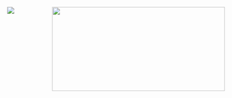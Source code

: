 <p >
  <img align="left" src="https://github-readme-stats.vercel.app/api?username=HPaulson&show_icons=true?count_private=true" />
</p>
<p >
  <img width="400" height="195" align="right" src="https://github-readme-stats.vercel.app/api/top-langs/?username=hpaulson&layout=compact" />
</p>
